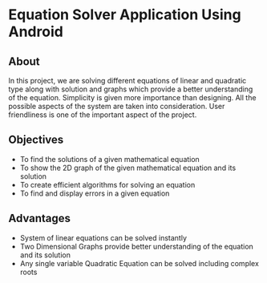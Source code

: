 # Equation Solver Application Using Android

## About
In this project, we are solving different equations of linear and quadratic type along with solution and graphs which provide a better understanding of the equation. Simplicity is given more importance than designing. All the possible aspects of the system are taken into consideration. User friendliness is one of the important aspect of the project.

## Objectives
* To find the solutions of a given mathematical equation
* To show the 2D graph of the given mathematical equation and its solution
* To create efficient algorithms for solving an equation
* To find and display errors in a given equation

## Advantages
* System of linear equations can be solved instantly
* Two Dimensional Graphs provide better understanding of the equation and its solution
* Any single variable Quadratic Equation can be solved including complex roots
